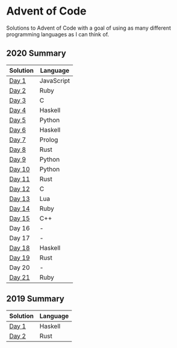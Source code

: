 # Advent of Code

Solutions to Advent of Code with a goal of using as many different programming languages as I can think of.

## 2020 Summary

| Solution                     | Language                  |
| ---------------------------- | ------------------------- |
| [Day 1](./2020/day_01.js)    | JavaScript                |
| [Day 2](./2020/day_02.rb)    | Ruby                      |
| [Day 3](./2020/day_03.c)     | C                         |
| [Day 4](./2020/day_04.hs)    | Haskell                   |
| [Day 5](./2020/day_05.py)    | Python                    |
| [Day 6](./2020/day_06.hs)    | Haskell                   |
| [Day 7](./2020/day_07.pl)    | Prolog                    |
| [Day 8](./2020/day_08.rs)    | Rust                      |
| [Day 9](./2020/day_09.py)    | Python                    |
| [Day 10](./2020/day_10.py)   | Python                    |
| [Day 11](./2020/day_11.rs)   | Rust                      |
| [Day 12](./2020/day_12.c)    | C                         |
| [Day 13](./2020/day_13.lua)  | Lua                       |
| [Day 14](./2020/day_14.rb)   | Ruby                      |
| [Day 15](./2020/day_15.cpp)  | C++                       |
| Day 16                       | -                         |
| Day 17                       | -                         |
| [Day 18](./2020/day_18.hs)   | Haskell                   |
| [Day 19](./2020/day_19.rs)   | Rust                      |
| Day 20                       | -                         |
| [Day 21](./2020/day_21.rb)   | Ruby                      |

## 2019 Summary

| Solution                     | Language                  |
| ---------------------------- | ------------------------- |
| [Day 1](./2019/day_01.hs)    | Haskell                   |
| [Day 2](./2019/day_02.rs)    | Rust                      |
